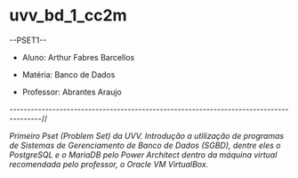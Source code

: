 # uvv_bd_1_cc2m

--PSET1--


* Aluno: Arthur Fabres Barcellos

* Matéria: Banco de Dados

* Professor: Abrantes Araujo

---------------------------------------------------------------------------------------//

*Primeiro Pset (Problem Set) da UVV. Introdução a utilização de programas de Sistemas de Gerenciamento de Banco de Dados (SGBD), dentre eles o PostgreSQL e o MariaDB pelo Power Architect dentro da máquina virtual recomendada pelo professor, o Oracle VM VirtualBox.*


